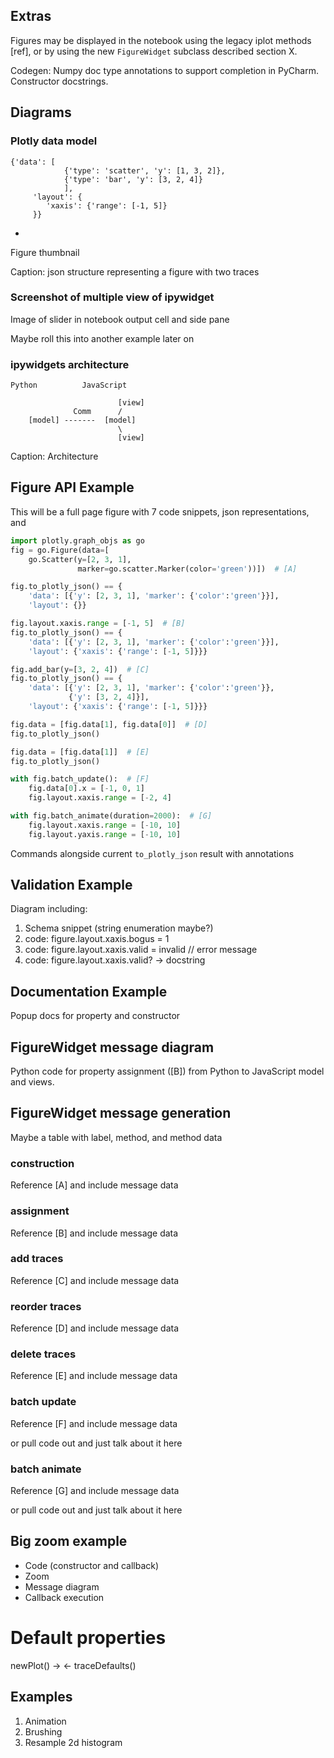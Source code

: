 Extras
------
Figures may be displayed in the notebook using the legacy iplot methods
[ref], or by using the new ``FigureWidget`` subclass described section X.


Codegen:
Numpy doc type annotations to support completion in PyCharm. Constructor 
docstrings.


Diagrams
--------

### Plotly data model

```
{'data': [
            {'type': 'scatter', 'y': [1, 3, 2]},
            {'type': 'bar', 'y': [3, 2, 4]}
            ],
     'layout': {
        'xaxis': {'range': [-1, 5]}
     }}
```
+
Figure thumbnail

Caption: json structure representing a figure with two traces 


### Screenshot of multiple view of ipywidget
Image of slider in notebook output cell and side pane

Maybe roll this into another example later on


### ipywidgets architecture
```
Python          JavaScript

                        [view]
              Comm      /
    [model] -------  [model]
                        \
                        [view]
```

Caption: Architecture

## Figure API Example

This will be a full page figure with 7 code snippets, json representations, and 

```python
import plotly.graph_objs as go
fig = go.Figure(data=[
    go.Scatter(y=[2, 3, 1],
               marker=go.scatter.Marker(color='green'))])  # [A]

fig.to_plotly_json() == {
    'data': [{'y': [2, 3, 1], 'marker': {'color':'green'}}],
    'layout': {}}

fig.layout.xaxis.range = [-1, 5]  # [B]
fig.to_plotly_json() == {
    'data': [{'y': [2, 3, 1], 'marker': {'color':'green'}}],
    'layout': {'xaxis': {'range': [-1, 5]}}}

fig.add_bar(y=[3, 2, 4])  # [C]
fig.to_plotly_json() == {
    'data': [{'y': [2, 3, 1], 'marker': {'color':'green'}},
             {'y': [3, 2, 4]}],
    'layout': {'xaxis': {'range': [-1, 5]}}}

fig.data = [fig.data[1], fig.data[0]]  # [D]
fig.to_plotly_json()

fig.data = [fig.data[1]]  # [E]
fig.to_plotly_json()

with fig.batch_update():  # [F]
    fig.data[0].x = [-1, 0, 1]
    fig.layout.xaxis.range = [-2, 4] 

with fig.batch_animate(duration=2000):  # [G]
    fig.layout.xaxis.range = [-10, 10]
    fig.layout.yaxis.range = [-10, 10]
```

Commands alongside current `to_plotly_json` result with annotations

## Validation Example
Diagram including:
1. Schema snippet (string enumeration maybe?)
2. code: figure.layout.xaxis.bogus = 1
3. code: figure.layout.xaxis.valid = invalid // error message
4. code: figure.layout.xaxis.valid? -> docstring

## Documentation Example
Popup docs for property and constructor

## FigureWidget message diagram
Python code for property assignment ([B]) from Python to JavaScript model and 
views.

## FigureWidget message generation
Maybe a table with label, method, and method data

### construction
Reference [A] and include message data

### assignment
Reference [B] and include message data 

### add traces
Reference [C] and include message data

### reorder traces
Reference [D] and include message data

### delete traces
Reference [E] and include message data

### batch update
Reference [F] and include message data

or pull code out and just talk about it here

### batch animate
Reference [G] and include message data

or pull code out and just talk about it here


## Big zoom example
  - Code (constructor and callback)
  - Zoom
  - Message diagram
  - Callback execution

# Default properties
newPlot() ->
<- traceDefaults()

Examples
--------
1) Animation
2) Brushing
3) Resample 2d histogram
